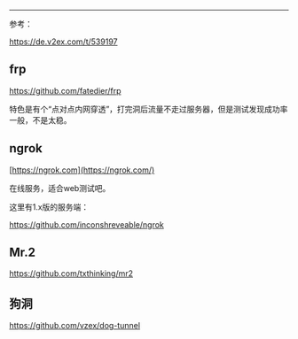 

---

参考：

<https://de.v2ex.com/t/539197>



## frp

<https://github.com/fatedier/frp>

特色是有个“点对点内网穿透”，打完洞后流量不走过服务器，但是测试发现成功率一般，不是太稳。

## ngrok

[https://ngrok.com](https://ngrok.com/)

在线服务，适合web测试吧。

这里有1.x版的服务端：

<https://github.com/inconshreveable/ngrok>

## Mr.2

<https://github.com/txthinking/mr2>

## 狗洞

<https://github.com/vzex/dog-tunnel>

